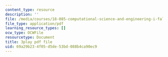 ```yaml
---
content_type: resource
description: ''
file: /media/courses/18-085-computational-science-and-engineering-i-fall-2008/69a29b234f05d5de53bd088b4ca90ec9_StnOg-q2tS8.pdf
file_type: application/pdf
learning_resource_types: []
ocw_type: OCWFile
resourcetype: Document
title: 3play pdf file
uid: 69a29b23-4f05-d5de-53bd-088b4ca90ec9
---
```

